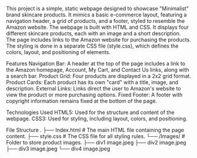 This project is a simple, static webpage designed to showcase "Minimalist" brand skincare products. It mimics a basic e-commerce layout, featuring a navigation header, a grid of products, and a footer, styled to resemble the Amazon website.
The webpage is built with HTML and CSS. It displays four different skincare products, each with an image and a short description. The page includes links to the Amazon website for purchasing the products. The styling is done in a separate CSS file (style.css), which defines the colors, layout, and positioning of elements.

Features
  Navigation Bar: A header at the top of the page includes a link to the Amazon homepage, Account, My Cart, and Contact Us links, along with a search bar.
  Product Grid: Four products are displayed in a 2x2 grid format.
  Product Cards: Each product has its own "card" with a title, image, and description.
  External Links: Links direct the user to Amazon's website to view the product or more purchasing options.
  Fixed Footer: A footer with copyright information remains fixed at the bottom of the page.

Technologies Used
HTML5: Used for the structure and content of the webpage.
CSS3: Used for styling, including layout, colors, and positioning.

File Structure
.
├── Index.html      # The main HTML file containing the page content.
├── style.css       # The CSS file for all styling rules.
└── /Images/        # Folder to store product images.
    ├── div1 image.jpeg
    ├── div2 image.jpeg
    ├── div3 image.jpeg
    └── div4 image.jpeg
